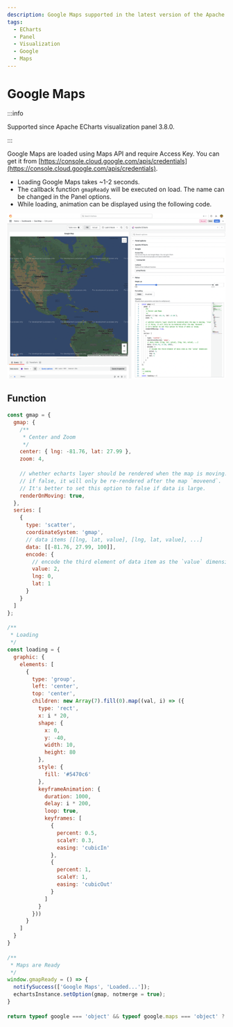 ```yaml
---
description: Google Maps supported in the latest version of the Apache ECharts Panel.
tags:
  - ECharts
  - Panel
  - Visualization
  - Google
  - Maps
---
```


# Google Maps

:::info

Supported since Apache ECharts visualization panel 3.8.0.

:::

Google Maps are loaded using Maps API and require Access Key. You can get it from [https://console.cloud.google.com/apis/credentials](https://console.cloud.google.com/apis/credentials).

- Loading Google Maps takes ~1-2 seconds.
- The callback function `gmapReady` will be executed on load. The name can be changed in the Panel options.
- While loading, animation can be displayed using the following code.

![Google Maps](../img/google.png)

## Function

```javascript
const gmap = {
  gmap: {
    /**
     * Center and Zoom
     */
    center: { lng: -81.76, lat: 27.99 },
    zoom: 4,

    // whether echarts layer should be rendered when the map is moving. `true` by default.
    // if false, it will only be re-rendered after the map `moveend`.
    // It's better to set this option to false if data is large.
    renderOnMoving: true,
  },
  series: [
    {
      type: 'scatter',
      coordinateSystem: 'gmap',
      // data items [[lng, lat, value], [lng, lat, value], ...]
      data: [[-81.76, 27.99, 100]],
      encode: {
        // encode the third element of data item as the `value` dimension
        value: 2,
        lng: 0,
        lat: 1
      }
    }
  ]
};

/**
 * Loading
 */
const loading = {
  graphic: {
    elements: [
      {
        type: 'group',
        left: 'center',
        top: 'center',
        children: new Array(7).fill(0).map((val, i) => ({
          type: 'rect',
          x: i * 20,
          shape: {
            x: 0,
            y: -40,
            width: 10,
            height: 80
          },
          style: {
            fill: '#5470c6'
          },
          keyframeAnimation: {
            duration: 1000,
            delay: i * 200,
            loop: true,
            keyframes: [
              {
                percent: 0.5,
                scaleY: 0.3,
                easing: 'cubicIn'
              },
              {
                percent: 1,
                scaleY: 1,
                easing: 'cubicOut'
              }
            ]
          }
        }))
      }
    ]
  }
}

/**
 * Maps are Ready
 */
window.gmapReady = () => {
  notifySuccess(['Google Maps', 'Loaded...']);
  echartsInstance.setOption(gmap, notmerge = true);
}

return typeof google === 'object' && typeof google.maps === 'object' ? gmap : loading;
```
